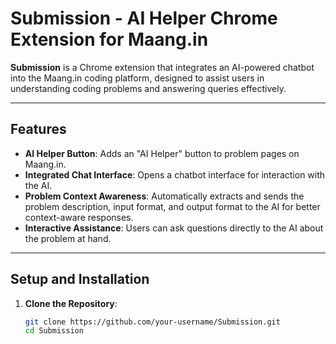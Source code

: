 # Submission - AI Helper Chrome Extension for Maang.in

**Submission** is a Chrome extension that integrates an AI-powered chatbot into the Maang.in coding platform, designed to assist users in understanding coding problems and answering queries effectively.

---

## Features

- **AI Helper Button**: Adds an "AI Helper" button to problem pages on Maang.in.
- **Integrated Chat Interface**: Opens a chatbot interface for interaction with the AI.
- **Problem Context Awareness**: Automatically extracts and sends the problem description, input format, and output format to the AI for better context-aware responses.
- **Interactive Assistance**: Users can ask questions directly to the AI about the problem at hand.

---

## Setup and Installation

1. **Clone the Repository**:
   ```bash
   git clone https://github.com/your-username/Submission.git
   cd Submission
